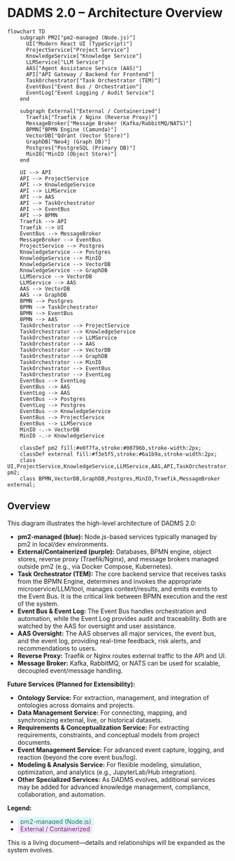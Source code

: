 # DADMS 2.0 – Architecture Overview

```mermaid
flowchart TD
    subgraph PM2["pm2-managed (Node.js)"]
      UI["Modern React UI (TypeScript)"]
      ProjectService["Project Service"]
      KnowledgeService["Knowledge Service"]
      LLMService["LLM Service"]
      AAS["Agent Assistance Service (AAS)"]
      API["API Gateway / Backend for Frontend"]
      TaskOrchestrator["Task Orchestrator (TEM)"]
      EventBus["Event Bus / Orchestration"]
      EventLog["Event Logging / Audit Service"]
    end

    subgraph External["External / Containerized"]
      Traefik["Traefik / Nginx (Reverse Proxy)"]
      MessageBroker["Message Broker (Kafka/RabbitMQ/NATS)"]
      BPMN["BPMN Engine (Camunda)"]
      VectorDB["Qdrant (Vector Store)"]
      GraphDB["Neo4j (Graph DB)"]
      Postgres["PostgreSQL (Primary DB)"]
      MinIO["MinIO (Object Store)"]
    end

    UI --> API
    API --> ProjectService
    API --> KnowledgeService
    API --> LLMService
    API --> AAS
    API --> TaskOrchestrator
    API --> EventBus
    API --> BPMN
    Traefik --> API
    Traefik --> UI
    EventBus --> MessageBroker
    MessageBroker --> EventBus
    ProjectService --> Postgres
    KnowledgeService --> Postgres
    KnowledgeService --> MinIO
    KnowledgeService --> VectorDB
    KnowledgeService --> GraphDB
    LLMService --> VectorDB
    LLMService --> AAS
    AAS --> VectorDB
    AAS --> GraphDB
    BPMN --> Postgres
    BPMN --> TaskOrchestrator
    BPMN --> EventBus
    BPMN --> AAS
    TaskOrchestrator --> ProjectService
    TaskOrchestrator --> KnowledgeService
    TaskOrchestrator --> LLMService
    TaskOrchestrator --> AAS
    TaskOrchestrator --> VectorDB
    TaskOrchestrator --> GraphDB
    TaskOrchestrator --> MinIO
    TaskOrchestrator --> EventBus
    TaskOrchestrator --> EventLog
    EventBus --> EventLog
    EventBus --> AAS
    EventLog --> AAS
    EventBus --> Postgres
    EventLog --> Postgres
    EventBus --> KnowledgeService
    EventBus --> ProjectService
    EventBus --> LLMService
    MinIO -.-> VectorDB
    MinIO -.-> KnowledgeService

    classDef pm2 fill:#e0f7fa,stroke:#00796b,stroke-width:2px;
    classDef external fill:#f3e5f5,stroke:#6a1b9a,stroke-width:2px;
    class UI,ProjectService,KnowledgeService,LLMService,AAS,API,TaskOrchestrator,EventBus,EventLog pm2;
    class BPMN,VectorDB,GraphDB,Postgres,MinIO,Traefik,MessageBroker external;
```

## Overview

This diagram illustrates the high-level architecture of DADMS 2.0:
- **pm2-managed (blue):** Node.js-based services typically managed by pm2 in local/dev environments.
- **External/Containerized (purple):** Databases, BPMN engine, object stores, reverse proxy (Traefik/Nginx), and message brokers managed outside pm2 (e.g., via Docker Compose, Kubernetes).
- **Task Orchestrator (TEM):** The core backend service that receives tasks from the BPMN Engine, determines and invokes the appropriate microservice/LLM/tool, manages context/results, and emits events to the Event Bus. It is the critical link between BPMN execution and the rest of the system.
- **Event Bus & Event Log:** The Event Bus handles orchestration and automation, while the Event Log provides audit and traceability. Both are watched by the AAS for oversight and user assistance.
- **AAS Oversight:** The AAS observes all major services, the event bus, and the event log, providing real-time feedback, risk alerts, and recommendations to users.
- **Reverse Proxy:** Traefik or Nginx routes external traffic to the API and UI.
- **Message Broker:** Kafka, RabbitMQ, or NATS can be used for scalable, decoupled event/message handling.

**Future Services (Planned for Extensibility):**
- **Ontology Service:** For extraction, management, and integration of ontologies across domains and projects.
- **Data Management Service:** For connecting, mapping, and synchronizing external, live, or historical datasets.
- **Requirements & Conceptualization Service:** For extracting requirements, constraints, and conceptual models from project documents.
- **Event Management Service:** For advanced event capture, logging, and reaction (beyond the core event bus/log).
- **Modeling & Analysis Service:** For flexible modeling, simulation, optimization, and analytics (e.g., JupyterLab/Hub integration).
- **Other Specialized Services:** As DADMS evolves, additional services may be added for advanced knowledge management, compliance, collaboration, and automation.

**Legend:**
- <span style="background:#e0f7fa; color:#00796b; padding:2px 6px; border-radius:3px;">pm2-managed (Node.js)</span>
- <span style="background:#f3e5f5; color:#6a1b9a; padding:2px 6px; border-radius:3px;">External / Containerized</span>

This is a living document—details and relationships will be expanded as the system evolves. 